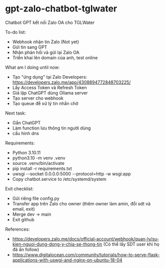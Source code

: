 # gpt-zalo-chatbot-tglwater
Chatbot GPT kết nối Zalo OA cho TGLWater

To-do list:
- Webhook nhận tin Zalo (Not yet)
- Gửi tin sang GPT
- Nhận phản hồi và gửi lại Zalo OA
- Triển khai lên domain của anh, test online

What am I doing until now:
- Tạo "ứng dụng" tại Zalo Developers: https://developers.zalo.me/app/4308894772848703225/
- Lấy Access Token và Refresh Token
- Giả lập ChatGPT dùng Ollama server
- Tạo server cho webhook
- Tạo queue để xử lý tin nhắn chờ

Next task:
- Gắn ChatGPT
- Làm function lưu thông tin người dùng
- cấu hình dns

Requirements:
- Python 3.10.11
- python3.10 -m venv .venv
- source .venv/bin/activate
- pip install -r requirements.txt
- uwsgi --socket 0.0.0.0:5000 --protocol=http -w wsgi:app
- Copy chatbot.service to /etc/systemd/system

Exit checklist:
- Gửi riêng file config.py
- Transfer app trên Zalo cho owner (thêm owner làm amin, đổi sdt và email, exit)
- Merge dev -> main
- Exit github

References:
- https://developers.zalo.me/docs/official-account/webhook/quan-ly/su-kien-nguoi-dung-dong-y-chia-se-thong-tin (Có thể lấy SDT user khi họ đã ấn follow)
- https://www.digitalocean.com/community/tutorials/how-to-serve-flask-applications-with-uswgi-and-nginx-on-ubuntu-18-04